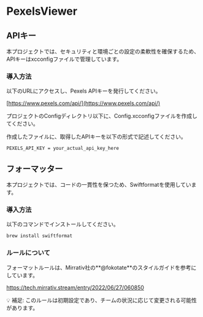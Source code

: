 # PexelsViewer

## APIキー

本プロジェクトでは、セキュリティと環境ごとの設定の柔軟性を確保するため、APIキーはxcconfigファイルで管理しています。

### 導入方法

以下のURLにアクセスし、Pexels APIキーを発行してください。

[https://www.pexels.com/api/](https://www.pexels.com/api/)

プロジェクトのConfigディレクトリ以下に、Config.xcconfigファイルを作成してください。

作成したファイルに、取得したAPIキーを以下の形式で記述してください。

```Plaintext
PEXELS_API_KEY = your_actual_api_key_here
```

## フォーマッター

本プロジェクトでは、コードの一貫性を保つため、Swiftformatを使用しています。

### 導入方法

以下のコマンドでインストールしてください。

```Bash
brew install swiftformat
```

### ルールについて

フォーマットルールは、Mirrativ社の**@fokotate**のスタイルガイドを参考にしています。

https://tech.mirrativ.stream/entry/2022/06/27/060850

💡 補足:
このルールは初期設定であり、チームの状況に応じて変更される可能性があります。